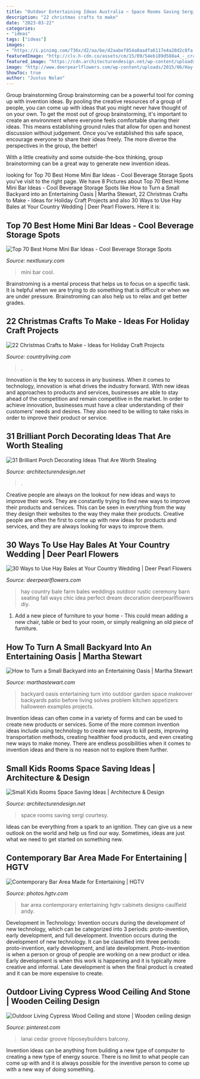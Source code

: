 ```yaml
---
title: "Outdoor Entertaining Ideas Australia ~ Space Rooms Saving Sergi Courtesy"
description: "22 christmas crafts to make"
date: "2023-03-22"
categories:
- "ideas"
tags: ["ideas"]
images:
- "https://i.pinimg.com/736x/d2/aa/be/d2aabef854a8aadfa6117e4a20d2c8fa.jpg"
featuredImage: "http://clv.h-cdn.co/assets/cm/15/09/54eb189d588a4_-_crafts-kraft-paper-stockings-0114-s2.jpg"
featured_image: "https://cdn.architecturendesign.net/wp-content/uploads/2015/07/AD-Small-Porch-Ideas-26.jpg"
image: "http://www.deerpearlflowers.com/wp-content/uploads/2015/06/Hay-Bale-Seating-for-Outdoor-Country-Wedding.jpg"
ShowToc: true
author: "Justus Nolan"
---
```



Group brainstorming
Group brainstorming can be a powerful tool for coming up with invention ideas. By pooling the creative resources of a group of people, you can come up with ideas that you might never have thought of on your own.
To get the most out of group brainstorming, it's important to create an environment where everyone feels comfortable sharing their ideas. This means establishing ground rules that allow for open and honest discussion without judgement. Once you've established this safe space, encourage everyone to share their ideas freely. The more diverse the perspectives in the group, the better!

With a little creativity and some outside-the-box thinking, group brainstorming can be a great way to generate new invention ideas.

	

		
looking for Top 70 Best Home Mini Bar Ideas - Cool Beverage Storage Spots you've visit to the right page. We have 8 Pictures about Top 70 Best Home Mini Bar Ideas - Cool Beverage Storage Spots like How to Turn a Small Backyard into an Entertaining Oasis | Martha Stewart, 22 Christmas Crafts to Make - Ideas for Holiday Craft Projects and also 30 Ways to Use Hay Bales at Your Country Wedding | Deer Pearl Flowers. Here it is:
		
    
## Top 70 Best Home Mini Bar Ideas - Cool Beverage Storage Spots

<img loading=lazy src="http://nextluxury.com/wp-content/uploads/cool-mini-bar-ideas.jpg" onerror="this.onerror=null;this.src='https://tse3.mm.bing.net/th?id=OIP.24u8MbRanNbVPImcc7v02gAAAA&amp;pid=15.1';" alt="Top 70 Best Home Mini Bar Ideas - Cool Beverage Storage Spots">

_Source: nextluxury.com_

>mini bar cool. 

	

Brainstroming is a mental process that helps us to focus on a specific task. It is helpful when we are trying to do something that is difficult or when we are under pressure. Brainstroming can also help us to relax and get better grades.

    
## 22 Christmas Crafts To Make - Ideas For Holiday Craft Projects

<img loading=lazy src="http://clv.h-cdn.co/assets/cm/15/09/54eb189d588a4_-_crafts-kraft-paper-stockings-0114-s2.jpg" onerror="this.onerror=null;this.src='https://tse3.mm.bing.net/th?id=OIP.KcIYPkenyZJ3v2uD_gfYmAHaJ4&amp;pid=15.1';" alt="22 Christmas Crafts to Make - Ideas for Holiday Craft Projects">

_Source: countryliving.com_

>. 

	

Innovation is the key to success in any business. When it comes to technology, innovation is what drives the industry forward. With new ideas and approaches to products and services, businesses are able to stay ahead of the competition and remain competitive in the market. In order to achieve innovation, businesses must have a clear understanding of their customers’ needs and desires. They also need to be willing to take risks in order to improve their product or service.

    
## 31 Brilliant Porch Decorating Ideas That Are Worth Stealing

<img loading=lazy src="https://cdn.architecturendesign.net/wp-content/uploads/2015/07/AD-Small-Porch-Ideas-26.jpg" onerror="this.onerror=null;this.src='https://tse1.mm.bing.net/th?id=OIP.gQcHXMzFM1Es1dThN5g-VgHaJ4&amp;pid=15.1';" alt="31 Brilliant Porch Decorating Ideas That Are Worth Stealing">

_Source: architecturendesign.net_

>. 

	

Creative people are always on the lookout for new ideas and ways to improve their work. They are constantly trying to find new ways to improve their products and services. This can be seen in everything from the way they design their websites to the way they make their products. Creative people are often the first to come up with new ideas for products and services, and they are always looking for ways to improve them.

    
## 30 Ways To Use Hay Bales At Your Country Wedding | Deer Pearl Flowers

<img loading=lazy src="http://www.deerpearlflowers.com/wp-content/uploads/2015/06/Hay-Bale-Seating-for-Outdoor-Country-Wedding.jpg" onerror="this.onerror=null;this.src='https://tse3.mm.bing.net/th?id=OIP.ocNm0VVvxds8uRmE5pUFFwHaLI&amp;pid=15.1';" alt="30 Ways to Use Hay Bales at Your Country Wedding | Deer Pearl Flowers">

_Source: deerpearlflowers.com_

>hay country bale farm bales weddings outdoor rustic ceremony barn seating fall ways chic idea perfect dream decoration deerpearlflowers diy. 

	

1. Add a new piece of furniture to your home - This could mean adding a new chair, table or bed to your room, or simply realigning an old piece of furniture.

    
## How To Turn A Small Backyard Into An Entertaining Oasis | Martha Stewart

<img loading=lazy src="https://assets.marthastewart.com/styles/wmax-1500/d15/perrine---after/perrine---after_2.jpg?itok=xT4NUs7L" onerror="this.onerror=null;this.src='https://tse4.mm.bing.net/th?id=OIP.5H6bqxrT30kVxYEavoIrNQHaKh&amp;pid=15.1';" alt="How to Turn a Small Backyard into an Entertaining Oasis | Martha Stewart">

_Source: marthastewart.com_

>backyard oasis entertaining turn into outdoor garden space makeover backyards patio before living solves problem kitchen appetizers halloween examples projects. 

	

Invention ideas can often come in a variety of forms and can be used to create new products or services. Some of the more common invention ideas include using technology to create new ways to kill pests, improving transportation methods, creating healthier food products, and even creating new ways to make money. There are endless possibilities when it comes to invention ideas and there is no reason not to explore them further.

    
## Small Kids Rooms Space Saving Ideas | Architecture &amp; Design

<img loading=lazy src="https://cdn.architecturendesign.net/wp-content/uploads/2014/07/warm-and-comfortable.jpg" onerror="this.onerror=null;this.src='https://tse4.mm.bing.net/th?id=OIP._2qCcVYIYGYTtvUq2s8P7gHaFs&amp;pid=15.1';" alt="Small Kids Rooms Space Saving Ideas | Architecture &amp; Design">

_Source: architecturendesign.net_

>space rooms saving sergi courtesy. 

	

Ideas can be everything from a spark to an ignition. They can give us a new outlook on the world and help us find our way. Sometimes, ideas are just what we need to get started on something new.

    
## Contemporary Bar Area Made For Entertaining | HGTV

<img loading=lazy src="https://hgtvhome.sndimg.com/content/dam/images/hgtv/fullset/2015/9/17/0/Slifer-Designs_Boston-Brownstone_14.jpg.rend.hgtvcom.966.1449.suffix/1442509027308.jpeg" onerror="this.onerror=null;this.src='https://tse2.mm.bing.net/th?id=OIP.1FMmDIEgLEiBvYYSRPEoAgHaLG&amp;pid=15.1';" alt="Contemporary Bar Area Made for Entertaining | HGTV">

_Source: photos.hgtv.com_

>bar area contemporary entertaining hgtv cabinets designs caulfield andy. 

	

Development in Technology: Invention occurs during the development of new technology, which can be categorized into 3 periods: proto-invention, early development, and full development.
Invention occurs during the development of new technology. It can be classified into three periods: proto-invention, early development, and late development. Proto-invention is when a person or group of people are working on a new product or idea. Early development is when this work is happening and it is typically more creative and informal. Late development is when the final product is created and it can be more expensive to create.

    
## Outdoor Living Cypress Wood Ceiling And Stone | Wooden Ceiling Design

<img loading=lazy src="https://i.pinimg.com/736x/d2/aa/be/d2aabef854a8aadfa6117e4a20d2c8fa.jpg" onerror="this.onerror=null;this.src='https://tse2.mm.bing.net/th?id=OIP.wN-QLpnj4vTxiqr1R8hvBgAAAA&amp;pid=15.1';" alt="Outdoor Living Cypress Wood Ceiling and stone | Wooden ceiling design">

_Source: pinterest.com_

>lanai cedar groove hlposeybuilders balcony. 

	

Invention ideas can be anything from building a new type of computer to creating a new type of energy source. There is no limit to what people can come up with and it is always possible for the inventive person to come up with a new way of doing something.

